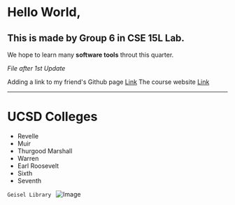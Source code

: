 # Hello World, 
## This is made by Group 6 in CSE 15L Lab.
We hope to learn many **software tools** throut this quarter.

*File after 1st Update*

Adding a link to my friend's Github page [Link](lab-.html)
The course website [Link](https://sites.google.com/eng.ucsd.edu/cse-15l-spring-2022/home)

***
# UCSD Colleges
* Revelle
* Muir
* Thurgood Marshall
* Warren
* Earl Roosevelt
* Sixth
* Seventh

```Geisel Library ```
![Image](https://i.redd.it/wo1ncyna6cyz.jpg)